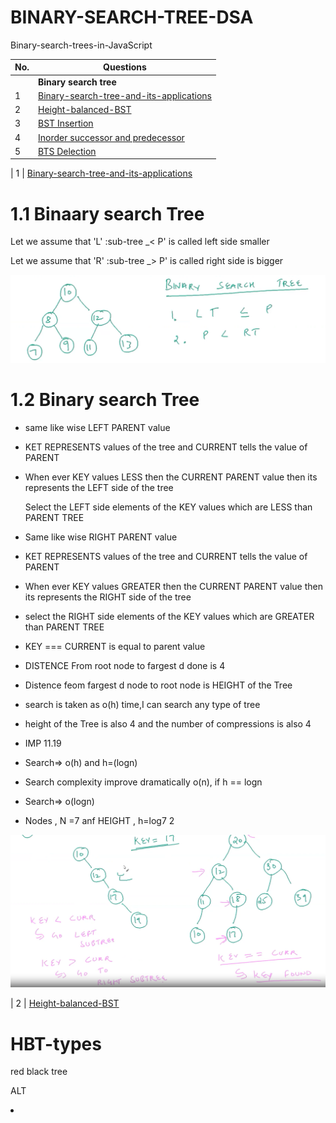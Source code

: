 
# BINARY-SEARCH-TREE-DSA
Binary-search-trees-in-JavaScript


| No.| Questions                                                                                                                                                                   |
| ---| ----------------------------------------------------------------------------------------------------------------------------------------------------------------------------------------------------------------------------------------------------------------------|
|    | **Binary search tree**                                                                                                                                                     |                                                                                                                                                  
| 1  | [Binary-search-tree-and-its-applications](#)                                                                                                                                |
| 2  | [Height-balanced-BST](#)                                                                                                                                                    |
| 3  | [BST Insertion](#)                                                                                                                                                          |
| 4  | [Inorder successor and predecessor](#)                                                                                                                                      |
| 5  | [BTS Delection](#)                                                                                                                                                          |



| 1  | [Binary-search-tree-and-its-applications](#)   
# 1.1 Binaary search Tree 
<p> Let we assume that 'L' :sub-tree _<  P' is called left side smaller </p>
<p> Let we assume that 'R' :sub-tree _>  P' is called right side is bigger </p>  

![](./Inordersuccessorpredecessor/image1.png)

# 1.2 Binary search Tree
<ul>
<li><p> same like wise LEFT PARENT value </p>
<li><p> KET REPRESENTS values of the tree and CURRENT tells the value of PARENT </p>
<li><p> When ever KEY values LESS then the CURRENT PARENT value then its represents the LEFT side of the tree </p>
</li><P> Select the LEFT side elements of the KEY values which are LESS than PARENT TREE</P> 

<li><p> Same like wise RIGHT PARENT value </p>
<li><p> KET REPRESENTS values of the tree and CURRENT tells the value of PARENT </p>
<li><p> When ever KEY values GREATER then the CURRENT PARENT value then its represents the RIGHT side of the tree </p>
<li><p> select the RIGHT side elements of the KEY values which are GREATER than PARENT TREE </p></li>


<li><p> KEY === CURRENT is equal to parent value </p></li>

<li><p> DISTENCE From root node to fargest d done is 4 </p>
<li><P> Distence feom fargest d node to root node is HEIGHT of the Tree </P></li>
<li><p>search is taken as o(h) time,I can search any type of tree </p></li>
<li><p>height of the Tree is also 4 and the number of compressions is also 4 </p></li>
<li><p> IMP 11.19</p>
<li><P> Search=> o(h) and h=(logn)</P>
<li><p> Search complexity improve dramatically o(n), if h == logn  <p> 
<li><p> Search=> o(logn) </p>
<li><p> Nodes , N =7 anf HEIGHT , h=log7 2 <p></li>
</ul>


![](./Inordersuccessorpredecessor/image2.png)
<p></p>

| 2  | [Height-balanced-BST](#)   
# HBT-types
<p> red black tree </p>
<p> ALT </p>
<li></li><p>

